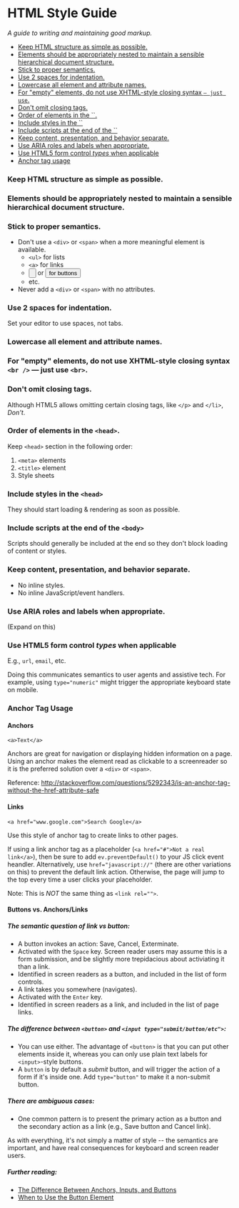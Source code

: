# HTML Style Guide

_A guide to writing and maintaining good markup._


<!-- MarkdownTOC -->

- [Keep HTML structure as simple as possible.](#keep-html-structure-as-simple-as-possible)
- [Elements should be appropriately nested to maintain a sensible hierarchical document structure.](#elements-should-be-appropriately-nested-to-maintain-a-sensible-hierarchical-document-structure)
- [Stick to proper semantics.](#stick-to-proper-semantics)
- [Use 2 spaces for indentation.](#use-2-spaces-for-indentation)
- [Lowercase all element and attribute names.](#lowercase-all-element-and-attribute-names)
- [For "empty" elements, do not use XHTML-style closing syntax `` — just use ``.](#for-empty-elements-do-not-use-xhtml-style-closing-syntax--—-just-use-)
- [Don't omit closing tags.](#dont-omit-closing-tags)
- [Order of elements in the ``.](#order-of-elements-in-the-)
- [Include styles in the ``](#include-styles-in-the-)
- [Include scripts at the end of the ``](#include-scripts-at-the-end-of-the-)
- [Keep content, presentation, and behavior separate.](#keep-content-presentation-and-behavior-separate)
- [Use ARIA roles and labels when appropriate.](#use-aria-roles-and-labels-when-appropriate)
- [Use HTML5 form control *types* when applicable](#use-html5-form-control-types-when-applicable)
- [Anchor tag usage](#anchor-tag-usage)

<!-- /MarkdownTOC -->




<a name="keep-html-structure-as-simple-as-possible"></a>
### Keep HTML structure as simple as possible.


<a name="elements-should-be-appropriately-nested-to-maintain-a-sensible-hierarchical-document-structure"></a>
### Elements should be appropriately nested to maintain a sensible hierarchical document structure.


<a name="stick-to-proper-semantics"></a>
### Stick to proper semantics.

* Don't use a `<div>` or `<span>` when a more meaningful element is available.
  * `<ul>` for lists
  * `<a>` for links
  * <input type="button"> or <button> for buttons
  * etc.
* Never add a `<div>` or `<span>` with no attributes.


<a name="use-2-spaces-for-indentation"></a>
### Use 2 spaces for indentation.

Set your editor to use spaces, not tabs.


<a name="lowercase-all-element-and-attribute-names"></a>
### Lowercase all element and attribute names.


<a name="for-empty-elements-do-not-use-xhtml-style-closing-syntax--—-just-use-"></a>
### For "empty" elements, do not use XHTML-style closing syntax `<br />` — just use `<br>`.


<a name="dont-omit-closing-tags"></a>
### Don't omit closing tags.

Although HTML5 allows omitting certain closing tags, like `</p>` and `</li>`, *Don't*.


<a name="order-of-elements-in-the-"></a>
### Order of elements in the `<head>`.

Keep `<head>` section in the following order:

1. `<meta>` elements
2. `<title>` element
3. Style sheets


<a name="include-styles-in-the-"></a>
### Include styles in the `<head>`

They should start loading & rendering as soon as possible.


<a name="include-scripts-at-the-end-of-the-"></a>
### Include scripts at the end of the `<body>`

Scripts should generally be included at the end so they don't block loading of content or styles.


<a name="keep-content-presentation-and-behavior-separate"></a>
### Keep content, presentation, and behavior separate.

* No inline styles.
* No inline JavaScript/event handlers.


<a name="use-aria-roles-and-labels-when-appropriate"></a>
### Use ARIA roles and labels when appropriate.

(Expand on this)


<a name="use-html5-form-control-types-when-applicable"></a>
### Use HTML5 form control *types* when applicable 

E.g., `url`, `email`, etc.

Doing this communicates semantics to user agents and assistive tech. For example, using `type="numeric"` might trigger the appropriate keyboard state on mobile.

<a name="anchor-tag-usage"></a>
### Anchor Tag Usage

#### Anchors
```
<a>Text</a>
```

Anchors are great for navigation or displaying hidden information on a page. Using an anchor makes the element read as clickable to a screenreader so it is the preferred solution over a `<div>` or `<span>`.

Reference: http://stackoverflow.com/questions/5292343/is-an-anchor-tag-without-the-href-attribute-safe

#### Links
```
<a href="www.google.com">Search Google</a>
```

Use this style of anchor tag to create links to other pages.

If using a link anchor tag as a placeholder (`<a href="#">Not a real link</a>`), then be sure to add `ev.preventDefault()` to your JS click event heandler. Alternatively, use `href="javascript://"` (there are other variations on this) to prevent the default link action. Otherwise, the page will jump to the top every time a user clicks your placeholder.

Note: This is *NOT* the same thing as `<link rel="">`.

#### Buttons vs. Anchors/Links
##### The semantic question of link vs button:
 * A button invokes an action: Save, Cancel, Exterminate.
  * Activated with the `Space` key. Screen reader users may assume this is a form submission, and be slightly more trepidacious about activiating it than a link.
  * Identified in screen readers as a button, and included in the list of form controls.
 * A link takes you somewhere (navigates).
  * Activated with the `Enter` key.
  * Identified in screen readers as a link, and included in the list of page links.
    
##### The difference between `<button>` and `<input type="submit/button/etc">`:
 * You can use either. The advantage of `<button>` is that you can put other elements inside it, whereas you can only use plain text labels for `<input>`-style buttons.
 * A `button` is by default a *submit* button, and will trigger the action of a form if it's inside one. Add `type="button"` to make it a non-submit button.

##### There _are_ ambiguous cases:
* One common pattern is to present the primary action as a button and the secondary action as a link (e.g., Save button and Cancel link). 

As with everything, it's not simply a matter of style -- the semantics are important, and have real consequences for keyboard and screen reader users.

##### Further reading:
- [The Difference Between Anchors, Inputs, and Buttons](https://davidwalsh.name/html5-buttons)
- [When to Use the Button Element](https://css-tricks.com/use-button-element/)
